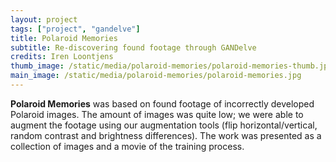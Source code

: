 ```yaml
---
layout: project
tags: ["project", "gandelve"]
title: Polaroid Memories
subtitle: Re-discovering found footage through GANDelve
credits: Iren Loontjens
thumb_image: /static/media/polaroid-memories/polaroid-memories-thumb.jpg
main_image: /static/media/polaroid-memories/polaroid-memories.jpg
---
```


**Polaroid Memories** was based on found footage of incorrectly developed Polaroid images. The amount of images was quite low; we were able to augment the footage using our augmentation tools (flip horizontal/vertical, random contrast and brightness differences).
The work was presented as a collection of images and a movie of the training process.
